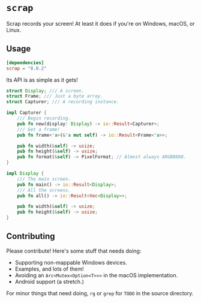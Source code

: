 # `scrap`

Scrap records your screen! At least it does if you're on Windows, macOS, or Linux.

## Usage

```toml
[dependencies]
scrap = "0.0.2"
```

Its API is as simple as it gets!

```rust
struct Display; /// A screen.
struct Frame; /// Just a byte array.
struct Capturer; /// A recording instance.

impl Capturer {
    /// Begin recording.
    pub fn new(display: Display) -> io::Result<Capturer>;
    /// Get a frame!
    pub fn frame<'a>(&'a mut self) -> io::Result<Frame<'a>>;

    pub fn width(&self) -> usize;
    pub fn height(&self) -> usize;
    pub fn format(&self) -> PixelFormat; // Almost always ARGB8888.
}

impl Display {
    /// The main screen.
    pub fn main() -> io::Result<Display>;
    /// All the screens.
    pub fn all() -> io::Result<Vec<Display>>;

    pub fn width(&self) -> usize;
    pub fn height(&self) -> usize;
}
```

## Contributing

Please contribute! Here's some stuff that needs doing:

- Supporting non-mappable Windows devices.
- Examples, and lots of them!
- Avoiding an `Arc<Mutex<Option<T>>>` in the macOS implementation.
- Android support (a stretch.)

For minor things that need doing, `rg` or `grep` for `TODO` in the source directory.
